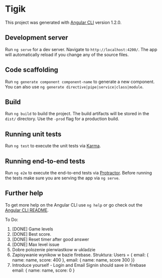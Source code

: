 # Tigik

This project was generated with [Angular CLI](https://github.com/angular/angular-cli) version 1.2.0.

## Development server

Run `ng serve` for a dev server. Navigate to `http://localhost:4200/`. The app will automatically reload if you change any of the source files.

## Code scaffolding

Run `ng generate component component-name` to generate a new component. You can also use `ng generate directive|pipe|service|class|module`.

## Build

Run `ng build` to build the project. The build artifacts will be stored in the `dist/` directory. Use the `-prod` flag for a production build.

## Running unit tests

Run `ng test` to execute the unit tests via [Karma](https://karma-runner.github.io).

## Running end-to-end tests

Run `ng e2e` to execute the end-to-end tests via [Protractor](http://www.protractortest.org/).
Before running the tests make sure you are serving the app via `ng serve`.

## Further help

To get more help on the Angular CLI use `ng help` or go check out the [Angular CLI README](https://github.com/angular/angular-cli/blob/master/README.md).


To Do:

1. [DONE] Game levels
2. [DONE] Best score.
3. [DONE] Reset timer after good answer
4. [DONE] Max level issue
5. Dobre polozenie pierwiastkow w ukladzie
6. Zapisywanie wynikow w bazie firebase. Struktura: Users = { email: { name: name, score: 400 }, email: { name: name, score 300 }}
7. Introduce yourself - Login and Email  Signin should save in firebase email: { name: name, score: 0 }
